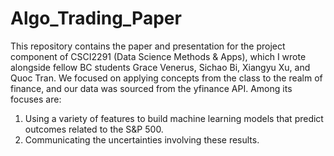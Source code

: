 # Algo_Trading_Paper
This repository contains the paper and presentation for the project component of CSCI2291 (Data Science Methods &amp; Apps), which I wrote alongside fellow BC students Grace Venerus, Sichao Bi, Xiangyu Xu, and Quoc Tran. We focused on applying concepts from the class to the realm of finance, and our data was sourced from the yfinance API. Among its focuses are:
1. Using a variety of features to build machine learning models that predict outcomes related to the S&P 500.
2. Communicating the uncertainties involving these results.


